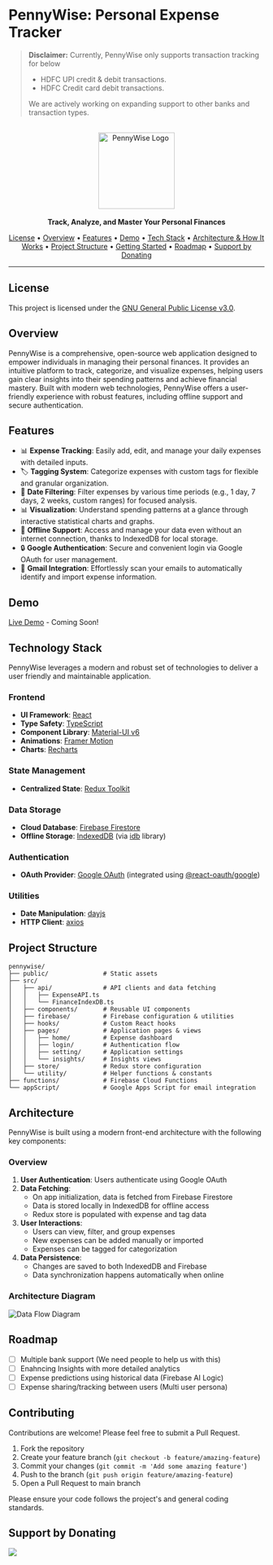 # PennyWise: Personal Expense Tracker

> **Disclaimer:** Currently, PennyWise only supports transaction tracking for below
> * HDFC UPI credit & debit transactions.
> * HDFC Credit card debit transactions.
>
> We are actively working on expanding support to other banks and transaction types.

<div align="center">
  <br/>
  <img src="public/logo.png" alt="PennyWise Logo" width="150px" />
  <br />
  <br />
  <strong>Track, Analyze, and Master Your Personal Finances</strong>
</div>

<p align="center">
  <a href="#license">License</a> •
  <a href="#overview">Overview</a> •
  <a href="#features">Features</a> •
  <a href="#demo">Demo</a> •
  <a href="#technology-stack">Tech Stack</a> •
  <a href="#architecture-how-it-works">Architecture & How It Works</a> •
  <a href="#project-structure">Project Structure</a> •
  <a href="#getting-started">Getting Started</a> •
  <a href="#roadmap">Roadmap</a> •
  <a href="#support-by-donating">Support by Donating</a> 
</p>

---

## License

This project is licensed under the [GNU General Public License v3.0](LICENSE).


## Overview

PennyWise is a comprehensive, open-source web application designed to empower individuals in managing their personal finances. It provides an intuitive platform to track, categorize, and visualize expenses, helping users gain clear insights into their spending patterns and achieve financial mastery. Built with modern web technologies, PennyWise offers a user-friendly experience with robust features, including offline support and secure authentication.

## Features

* 📊 **Expense Tracking**: Easily add, edit, and manage your daily expenses with detailed inputs.
* 🏷️ **Tagging System**: Categorize expenses with custom tags for flexible and granular organization.
* 📅 **Date Filtering**: Filter expenses by various time periods (e.g., 1 day, 7 days, 2 weeks, custom ranges) for focused analysis.
* 📊 **Visualization**: Understand spending patterns at a glance through interactive statistical charts and graphs.
* 🔄 **Offline Support**: Access and manage your data even without an internet connection, thanks to IndexedDB for local storage.
* 🔒 **Google Authentication**: Secure and convenient login via Google OAuth for user management.
* 📧 **Gmail Integration**: Effortlessly scan your emails to automatically identify and import expense information.

## Demo

[Live Demo](#) - Coming Soon!


## Technology Stack

PennyWise leverages a modern and robust set of technologies to deliver a user friendly and maintainable application.

### Frontend
* **UI Framework**: [React](https://reactjs.org/)
* **Type Safety**: [TypeScript](https://www.typescriptlang.org/)
* **Component Library**: [Material-UI v6](https://mui.com/)
* **Animations**: [Framer Motion](https://www.framer.com/motion/)
* **Charts**: [Recharts](https://recharts.org/en-US/)

### State Management
* **Centralized State**: [Redux Toolkit](https://redux-toolkit.js.org/)

### Data Storage
* **Cloud Database**: [Firebase Firestore](https://firebase.google.com/docs/firestore)
* **Offline Storage**: [IndexedDB](https://developer.mozilla.org/en-US/docs/Web/API/IndexedDB_API) (via [idb](https://www.npmjs.com/package/idb) library)

### Authentication
* **OAuth Provider**: [Google OAuth](https://developers.google.com/identity/protocols/oauth2) (integrated using [@react-oauth/google](https://www.npmjs.com/package/@react-oauth/google))

### Utilities
* **Date Manipulation**: [dayjs](https://day.js.org/)
* **HTTP Client**: [axios](https://axios-http.com/)


## Project Structure

```
pennywise/
├── public/               # Static assets
├── src/
│   ├── api/              # API clients and data fetching
│   │   ├── ExpenseAPI.ts
│   │   └── FinanceIndexDB.ts
│   ├── components/       # Reusable UI components
│   ├── firebase/         # Firebase configuration & utilities
│   ├── hooks/            # Custom React hooks
│   ├── pages/            # Application pages & views
│   │   ├── home/         # Expense dashboard
│   │   ├── login/        # Authentication flow
│   │   ├── setting/      # Application settings
│   │   └── insights/     # Insights views
│   ├── store/            # Redux store configuration
│   └── utility/          # Helper functions & constants
├── functions/            # Firebase Cloud Functions
└── appScript/            # Google Apps Script for email integration
```

## Architecture

PennyWise is built using a modern front-end architecture with the following key components:


### Overview

1. **User Authentication**: Users authenticate using Google OAuth
2. **Data Fetching**:
   - On app initialization, data is fetched from Firebase Firestore
   - Data is stored locally in IndexedDB for offline access
   - Redux store is populated with expense and tag data
3. **User Interactions**:
   - Users can view, filter, and group expenses
   - New expenses can be added manually or imported
   - Expenses can be tagged for categorization
4. **Data Persistence**:
   - Changes are saved to both IndexedDB and Firebase
   - Data synchronization happens automatically when online

### Architecture Diagram
![Data Flow Diagram](public/docs/dataflow.svg)



## Roadmap

- [ ] Multiple bank support (We need people to help us with this)
- [ ] Enahncing Insights with more detailed analytics
- [ ] Expense predictions using historical data (Firebase AI Logic)
- [ ] Expense sharing/tracking between users (Multi user persona)

## Contributing

Contributions are welcome! Please feel free to submit a Pull Request.

1. Fork the repository
2. Create your feature branch (`git checkout -b feature/amazing-feature`)
3. Commit your changes (`git commit -m 'Add some amazing feature'`)
4. Push to the branch (`git push origin feature/amazing-feature`)
5. Open a Pull Request to main branch

Please ensure your code follows the project's and general coding standards.


## Support by Donating
<a href="https://www.buymeacoffee.com/arcticfoxrc"><img src="https://img.buymeacoffee.com/button-api/?text=Buy%20me%20a%20coffee&emoji=&slug=arcticfoxrc&button_colour=5F7FFF&font_colour=ffffff&font_family=Lato&outline_colour=000000&coffee_colour=FFDD00" /></a>
